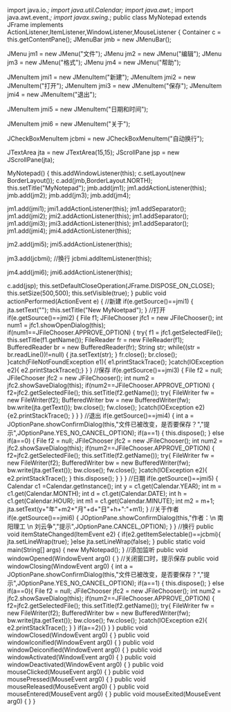 import java.io.*;
import java.util.Calendar;
import java.awt.*;
import java.awt.event.*;
import javax.swing.*;
public class MyNotepad extends JFrame implements ActionListener,ItemListener,WindowListener,MouseListener
{
Container c = this.getContentPane();
JMenuBar jmb = new JMenuBar();

JMenu jm1 = new JMenu("文件");
JMenu jm2 = new JMenu("编辑");
JMenu jm3 = new JMenu("格式");
JMenu jm4 = new JMenu("帮助");

JMenuItem jmi1 = new JMenuItem("新建");
JMenuItem jmi2 = new JMenuItem("打开");
JMenuItem jmi3 = new JMenuItem("保存");
JMenuItem jmi4 = new JMenuItem("退出");

JMenuItem jmi5 = new JMenuItem("日期和时间");

JMenuItem jmi6 = new JMenuItem("关于");

JCheckBoxMenuItem jcbmi = new JCheckBoxMenuItem("自动换行");

JTextArea jta = new JTextArea(15,15);
JScrollPane jsp = new JScrollPane(jta);

MyNotepad()
{
this.addWindowListener(this);
c.setLayout(new BorderLayout());
c.add(jmb,BorderLayout.NORTH);
this.setTitle("MyNotepad");
jmb.add(jm1);
jm1.addActionListener(this);
jmb.add(jm2);
jmb.add(jm3);
jmb.add(jm4);

jm1.add(jmi1);
jmi1.addActionListener(this);
jm1.addSeparator();
jm1.add(jmi2);
jmi2.addActionListener(this);
jm1.addSeparator();
jm1.add(jmi3);
jmi3.addActionListener(this);
jm1.addSeparator();
jm1.add(jmi4);
jmi4.addActionListener(this);

jm2.add(jmi5);
jmi5.addActionListener(this);

jm3.add(jcbmi); //换行
jcbmi.addItemListener(this);

jm4.add(jmi6);
jmi6.addActionListener(this);

c.add(jsp);
this.setDefaultCloseOperation(JFrame.DISPOSE_ON_CLOSE);
this.setSize(500,500);
this.setVisible(true);
}
public void actionPerformed(ActionEvent e)
{
   //新建
   if(e.getSource()==jmi1)
   {
   jta.setText("");
   this.setTitle("New MyNoetpad");
   }
   //打开
   if(e.getSource()==jmi2)
   {
   File f1;
   JFileChooser jfc1 = new JFileChooser();
   int num1 = jfc1.showOpenDialog(this);
    if(num1==JFileChooser.APPROVE_OPTION)
    {
     try{
     f1 = jfc1.getSelectedFile();
     this.setTitle(f1.getName());
     FileReader fr = new FileReader(f1);
     BufferedReader br = new BufferedReader(fr);
     String str;
      while((str = br.readLine())!=null)
      {
      jta.setText(str);
      }
     fr.close();
     br.close();
     }catch(FileNotFoundException e1){
     e1.printStackTrace();
     }catch(IOException e2){ e2.printStackTrace();}
    }
   }
   //保存
   if(e.getSource()==jmi3)
   {
    File f2 = null;
    JFileChooser jfc2 = new JFileChooser();
    int num2 = jfc2.showSaveDialog(this);
    if(num2==JFileChooser.APPROVE_OPTION)
    {
     f2=jfc2.getSelectedFile();
     this.setTitle(f2.getName());
     try{
     FileWriter fw = new FileWriter(f2);
     BufferedWriter bw = new BufferedWriter(fw);
     bw.write(jta.getText());
     bw.close();
     fw.close();
     }catch(IOException e2){e2.printStackTrace(); }
    }
   }
   //退出
   if(e.getSource()==jmi4)
   {
    int a = JOptionPane.showConfirmDialog(this,"文件已被改变，是否要保存？","提示",JOptionPane.YES_NO_CANCEL_OPTION);
    if(a==1)
    {
     this.dispose();
    }
    else if(a==0)
    {
     File f2 = null;
     JFileChooser jfc2 = new JFileChooser();
     int num2 = jfc2.showSaveDialog(this);
     if(num2==JFileChooser.APPROVE_OPTION)
     {
      f2=jfc2.getSelectedFile();
      this.setTitle(f2.getName());
      try{
      FileWriter fw = new FileWriter(f2);
      BufferedWriter bw = new BufferedWriter(fw);
      bw.write(jta.getText());
      bw.close();
      fw.close();
      }catch(IOException e2){ e2.printStackTrace(); }
      this.dispose();
     }
    }
   }
   //日期
   if(e.getSource()==jmi5)
   {
    Calendar c1 =Calendar.getInstance();
    int y = c1.get(Calendar.YEAR);
    int m = c1.get(Calendar.MONTH);
    int d = c1.get(Calendar.DATE);
    int h = c1.get(Calendar.HOUR);
    int m1 = c1.get(Calendar.MINUTE);
    int m2 = m+1;
    jta.setText(y+"年"+m2+"月"+d+"日"+h+":"+m1);
   }
   //关于作者
   if(e.getSource()==jmi6)
   {
    JOptionPane.showConfirmDialog(this,"作者：\n 南阳理工 \n 刘云争","提示",JOptionPane.CANCEL_OPTION);
   }
}
//换行
public void itemStateChanged(ItemEvent e2)
{
   if(e2.getItemSelectable()==jcbmi){
   jta.setLineWrap(true);
   }else
   jta.setLineWrap(false);
}
public static void main(String[] args)
{
   new MyNotepad();
}
//添加监听
public void windowOpened(WindowEvent arg0) {
}
//关闭窗口时，提示保存
public void windowClosing(WindowEvent arg0)
{
   int a = JOptionPane.showConfirmDialog(this,"文件已被改变，是否要保存？","提示",JOptionPane.YES_NO_CANCEL_OPTION);
   if(a==1)
   {
   this.dispose();
   }
   else if(a==0){
   File f2 = null;
   JFileChooser jfc2 = new JFileChooser();
   int num2 = jfc2.showSaveDialog(this);
   if(num2==JFileChooser.APPROVE_OPTION)
   {
    f2=jfc2.getSelectedFile();
    this.setTitle(f2.getName());
    try{
    FileWriter fw = new FileWriter(f2);
    BufferedWriter bw = new BufferedWriter(fw);
    bw.write(jta.getText());
    bw.close();
    fw.close();
    }catch(IOException e2){ e2.printStackTrace(); }
   }
   if(a==2){}
}
}
public void windowClosed(WindowEvent arg0) {
}
public void windowIconified(WindowEvent arg0) {
}
public void windowDeiconified(WindowEvent arg0) {
}
public void windowActivated(WindowEvent arg0) {
}
public void windowDeactivated(WindowEvent arg0) {
}
public void mouseClicked(MouseEvent arg0) {
}
public void mousePressed(MouseEvent arg0) {
}
public void mouseReleased(MouseEvent arg0) {
}
public void mouseEntered(MouseEvent arg0) {
}
public void mouseExited(MouseEvent arg0) {
}
}
